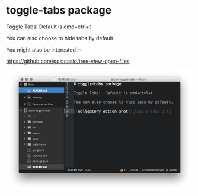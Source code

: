 # toggle-tabs package

Toggle Tabs!  Default is cmd+ctrl+t

You can also choose to hide tabs by default.

You might also be interested in

https://github.com/postcasio/tree-view-open-files

![obligatory action shot!](toggle-tabs.png)

